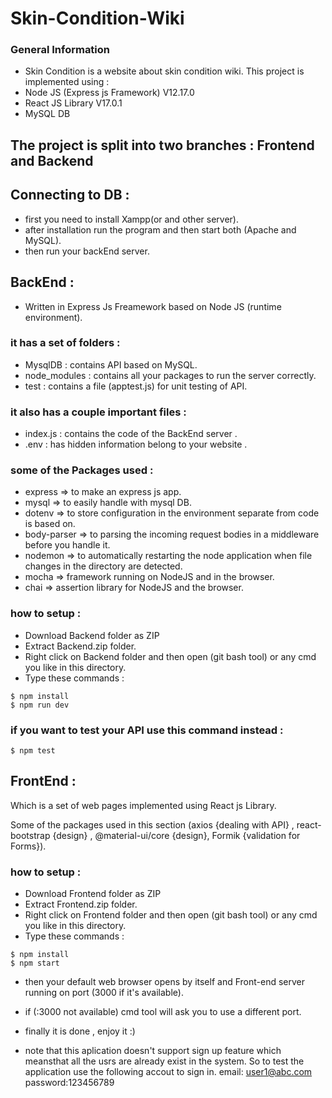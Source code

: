 # Skin-Condition-Wiki

### General Information
* Skin Condition is a website about skin condition wiki. This project is implemented using :
* Node JS (Express js Framework) V12.17.0
* React JS Library V17.0.1
* MySQL DB 

## The project is split into two branches : Frontend and Backend


## Connecting to DB :
* first you need to install Xampp(or and other server).
* after installation run the program and then start both (Apache and MySQL).
* then run your backEnd server.
        
## BackEnd : 
* Written in Express Js Freamework based on Node JS (runtime environment).

### it has a set of folders :
* MysqlDB : contains API based on MySQL.
* node_modules : contains all your packages to run the server correctly.
* test : contains a file (apptest.js) for unit testing of API.

### it also has a couple important files :
* index.js : contains the code of the BackEnd server . 
* .env : has hidden information belong to your website .

### some of the Packages used : 
* express      => to make an express js app.
* mysql        => to easily handle with mysql DB.
* dotenv       => to store configuration in the environment separate from code is based on.
* body-parser  => to parsing the incoming request bodies in a middleware before you handle it.
* nodemon      => to automatically restarting the node application when file changes in the directory are detected.
* mocha        => framework running on NodeJS and in the browser.
* chai         => assertion library for NodeJS and the browser.

### how to setup :
* Download Backend folder as ZIP
* Extract Backend.zip folder.
* Right click on Backend folder and then open (git bash tool) or any cmd you like in this directory.
* Type these commands :

```
$ npm install 
$ npm run dev
```

### if you want to test your API use this command instead : 
```
$ npm test                      
```

## FrontEnd :

Which is a set of web pages implemented using React js Library.

Some of the packages used in this section (axios {dealing with API} , react-bootstrap {design} , @material-ui/core {design}, Formik {validation for Forms}).

### how to setup :

* Download Frontend folder as ZIP
* Extract Frontend.zip folder.
* Right click on Frontend folder and then open (git bash tool) or any cmd you like in this directory.
* Type these commands :

```
$ npm install
$ npm start
```

* then your default web browser opens by itself and Front-end server running on port (3000 if it's available).

* if (:3000 not available) cmd tool will ask you to use a different port.

* finally it is done , enjoy it :)
* note that this aplication doesn't support sign up feature which meansthat all the usrs are already exist in the system. So to test the application use the following accout to sign in. email: user1@abc.com     password:123456789
